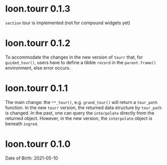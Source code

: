 # loon.tourr 0.1.3

`section` tour is implemented (not for compound widgets yet)

# loon.tourr 0.1.2

To accommodate the changes in the new version of `tourr` that, for `guided_tour()`, users have to define a tibble `record` in the `parent.frame()` environment, else error occurs.

# loon.tourr 0.1.1

The main change: the `**_tour()`, e.g. `grand_tour()` will return a `tour_path` function. In the new `tourr` version, the returned data structure by `tour_path` is changed. In the past, one can query the `interpolate` directly from the returned object. However, in the new version, the `interpolate` object is beneath `ingred`.

# loon.tourr 0.1.0

Date of Birth: 2021-05-10
